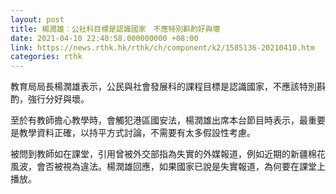 ```yaml
---
layout: post
title: 楊潤雄︰公社科目標是認識國家　不應特別斟酌好與壞
date: 2021-04-10 22:40:58.000000000 +08:00
link: https://news.rthk.hk/rthk/ch/component/k2/1585136-20210410.htm
categories: rthk
---
```


教育局局長楊潤雄表示，公民與社會發展科的課程目標是認識國家，不應該特別斟酌，強行分好與壞。

至於有教師擔心教學時，會觸犯港區國安法，楊潤雄出席本台節目時表示，最重要是教學資料正確，以持平方式討論，不需要有太多假設性考慮。

被問到教師如在課堂，引用曾被外交部指為失實的外媒報道，例如近期的新疆棉花風波，會否被視為違法。楊潤雄回應，如果國家已說是失實報道，為何要在課堂上播放。
